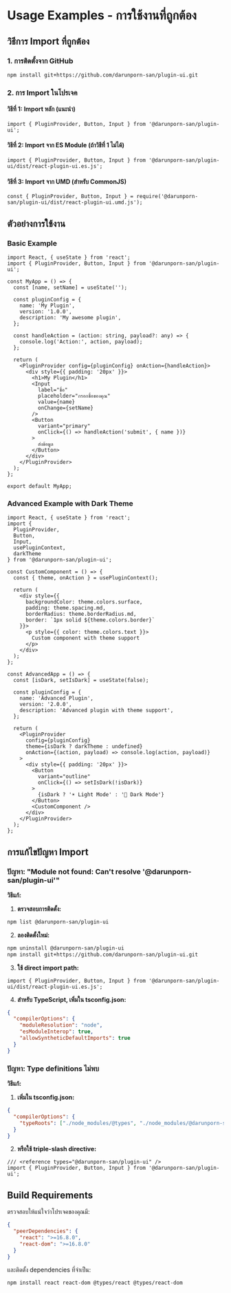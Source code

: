 # Usage Examples - การใช้งานที่ถูกต้อง

## วิธีการ Import ที่ถูกต้อง

### 1. การติดตั้งจาก GitHub
```bash
npm install git+https://github.com/darunporn-san/plugin-ui.git
```

### 2. การ Import ในโปรเจค

#### วิธีที่ 1: Import หลัก (แนะนำ)
```tsx
import { PluginProvider, Button, Input } from '@darunporn-san/plugin-ui';
```

#### วิธีที่ 2: Import จาก ES Module (ถ้าวิธีที่ 1 ไม่ได้)
```tsx
import { PluginProvider, Button, Input } from '@darunporn-san/plugin-ui/dist/react-plugin-ui.es.js';
```

#### วิธีที่ 3: Import จาก UMD (สำหรับ CommonJS)
```tsx
const { PluginProvider, Button, Input } = require('@darunporn-san/plugin-ui/dist/react-plugin-ui.umd.js');
```

## ตัวอย่างการใช้งาน

### Basic Example
```tsx
import React, { useState } from 'react';
import { PluginProvider, Button, Input } from '@darunporn-san/plugin-ui';

const MyApp = () => {
  const [name, setName] = useState('');

  const pluginConfig = {
    name: 'My Plugin',
    version: '1.0.0',
    description: 'My awesome plugin',
  };

  const handleAction = (action: string, payload?: any) => {
    console.log('Action:', action, payload);
  };

  return (
    <PluginProvider config={pluginConfig} onAction={handleAction}>
      <div style={{ padding: '20px' }}>
        <h1>My Plugin</h1>
        <Input
          label="ชื่อ"
          placeholder="กรอกชื่อของคุณ"
          value={name}
          onChange={setName}
        />
        <Button
          variant="primary"
          onClick={() => handleAction('submit', { name })}
        >
          ส่งข้อมูล
        </Button>
      </div>
    </PluginProvider>
  );
};

export default MyApp;
```

### Advanced Example with Dark Theme
```tsx
import React, { useState } from 'react';
import { 
  PluginProvider, 
  Button, 
  Input, 
  usePluginContext,
  darkTheme 
} from '@darunporn-san/plugin-ui';

const CustomComponent = () => {
  const { theme, onAction } = usePluginContext();
  
  return (
    <div style={{ 
      backgroundColor: theme.colors.surface,
      padding: theme.spacing.md,
      borderRadius: theme.borderRadius.md,
      border: `1px solid ${theme.colors.border}`
    }}>
      <p style={{ color: theme.colors.text }}>
        Custom component with theme support
      </p>
    </div>
  );
};

const AdvancedApp = () => {
  const [isDark, setIsDark] = useState(false);

  const pluginConfig = {
    name: 'Advanced Plugin',
    version: '2.0.0',
    description: 'Advanced plugin with theme support',
  };

  return (
    <PluginProvider 
      config={pluginConfig} 
      theme={isDark ? darkTheme : undefined}
      onAction={(action, payload) => console.log(action, payload)}
    >
      <div style={{ padding: '20px' }}>
        <Button
          variant="outline"
          onClick={() => setIsDark(!isDark)}
        >
          {isDark ? '☀️ Light Mode' : '🌙 Dark Mode'}
        </Button>
        <CustomComponent />
      </div>
    </PluginProvider>
  );
};
```

## การแก้ไขปัญหา Import

### ปัญหา: "Module not found: Can't resolve '@darunporn-san/plugin-ui'"

**วิธีแก้:**

1. **ตรวจสอบการติดตั้ง:**
```bash
npm list @darunporn-san/plugin-ui
```

2. **ลองติดตั้งใหม่:**
```bash
npm uninstall @darunporn-san/plugin-ui
npm install git+https://github.com/darunporn-san/plugin-ui.git
```

3. **ใช้ direct import path:**
```tsx
import { PluginProvider, Button, Input } from '@darunporn-san/plugin-ui/dist/react-plugin-ui.es.js';
```

4. **สำหรับ TypeScript, เพิ่มใน tsconfig.json:**
```json
{
  "compilerOptions": {
    "moduleResolution": "node",
    "esModuleInterop": true,
    "allowSyntheticDefaultImports": true
  }
}
```

### ปัญหา: Type definitions ไม่พบ

**วิธีแก้:**

1. **เพิ่มใน tsconfig.json:**
```json
{
  "compilerOptions": {
    "typeRoots": ["./node_modules/@types", "./node_modules/@darunporn-san/plugin-ui/dist"]
  }
}
```

2. **หรือใช้ triple-slash directive:**
```tsx
/// <reference types="@darunporn-san/plugin-ui" />
import { PluginProvider, Button, Input } from '@darunporn-san/plugin-ui';
```

## Build Requirements

ตรวจสอบให้แน่ใจว่าโปรเจคของคุณมี:

```json
{
  "peerDependencies": {
    "react": ">=16.8.0",
    "react-dom": ">=16.8.0"
  }
}
```

และติดตั้ง dependencies ที่จำเป็น:
```bash
npm install react react-dom @types/react @types/react-dom
```
